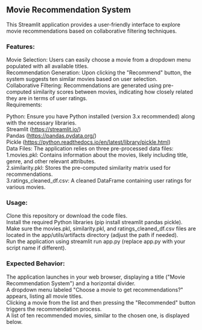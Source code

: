## Movie Recommendation System

This Streamlit application provides a user-friendly interface to explore movie recommendations based on collaborative filtering techniques.

### Features:

Movie Selection: Users can easily choose a movie from a dropdown menu populated with all available titles.<br>
Recommendation Generation: Upon clicking the "Recommend" button, the system suggests ten similar movies based on user selection.<br>
Collaborative Filtering: Recommendations are generated using pre-computed similarity scores between movies, indicating how closely related they are in terms of user ratings.<br>
Requirements:

Python: Ensure you have Python installed (version 3.x recommended) along with the necessary libraries.<br>
Streamlit (https://streamlit.io/)<br>
Pandas (https://pandas.pydata.org/)<br>
Pickle (https://python.readthedocs.io/en/latest/library/pickle.html)<br>
Data Files: The application relies on three pre-processed data files:<br>
  1.movies.pkl: Contains information about the movies, likely including title, genre, and other relevant attributes.<br>
  2.similarity.pkl: Stores the pre-computed similarity matrix used for recommendations.<br>
  3.ratings_cleaned_df.csv: A cleaned DataFrame containing user ratings for various movies.<br>
  
### Usage:

Clone this repository or download the code files.<br>
Install the required Python libraries (pip install streamlit pandas pickle).<br>
Make sure the movies.pkl, similarity.pkl, and ratings_cleaned_df.csv files are located in the app/utils/artifacts directory (adjust the path if needed).<br>
Run the application using streamlit run app.py (replace app.py with your script name if different).<br>

### Expected Behavior:
The application launches in your web browser, displaying a title ("Movie Recommendation System") and a horizontal divider.<br>
A dropdown menu labeled "Choose a movie to get recommendations?" appears, listing all movie titles.<br>
Clicking a movie from the list and then pressing the "Recommended" button triggers the recommendation process.<br>
A list of ten recommended movies, similar to the chosen one, is displayed below.<br>
